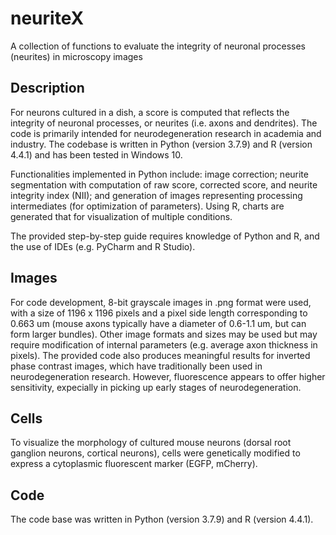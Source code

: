 # neuriteX
A collection of functions to evaluate the integrity of neuronal processes (neurites) in microscopy images

## Description
For neurons cultured in a dish, a score is computed that reflects the integrity of neuronal processes, or neurites (i.e. axons and dendrites). The code is primarily intended for neurodegeneration research in academia and industry. The codebase is written in Python (version 3.7.9) and R (version 4.4.1) and has been tested in Windows 10.

Functionalities implemented in Python include: image correction; neurite segmentation with computation of raw score, corrected score, and neurite integrity index (NII); and generation of images representing processing intermediates (for optimization of parameters).
Using R, charts are generated that for visualization of multiple conditions.

The provided step-by-step guide requires knowledge of Python and R, and the use of IDEs (e.g. PyCharm and R Studio).

## Images
For code development, 8-bit grayscale images in .png format were used, with a size of 1196 x 1196 pixels and a pixel side length corresponding to 0.663 um (mouse axons typically have a diameter of 0.6-1.1 um, but can form larger bundles). Other image formats and sizes may be used but may require modification of internal parameters (e.g. average axon thickness in pixels). The provided code also produces meaningful results for inverted phase contrast images, which have traditionally been used in neurodegeneration research. However, fluorescence appears to offer higher sensitivity, expecially in picking up early stages of neurodegeneration.

## Cells
To visualize the morphology of cultured mouse neurons (dorsal root ganglion neurons, cortical neurons), cells were genetically modified to express a cytoplasmic fluorescent marker (EGFP, mCherry). 

## Code
The code base was written in Python (version 3.7.9) and R (version 4.4.1).





